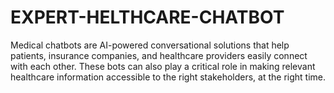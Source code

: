 # EXPERT-HELTHCARE-CHATBOT
Medical chatbots are AI-powered conversational solutions that help patients, insurance companies, and healthcare providers easily connect with each other.
These bots can also play a critical role in making relevant healthcare information accessible to the right stakeholders, at the right time.
